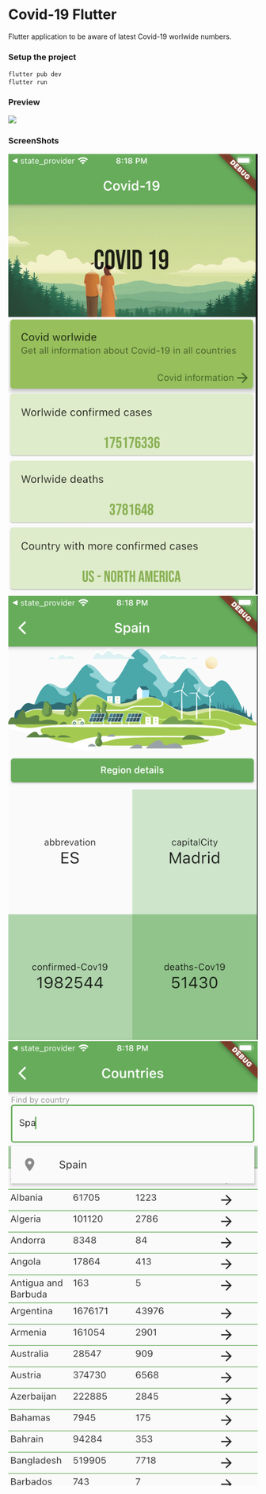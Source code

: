 # Covid-19 Flutter
Flutter application to be aware of latest Covid-19 worlwide numbers.
### Setup the project
````
flutter pub dev
flutter run
````
### Preview
![](./markdown/covid_19.gif)
### ScreenShots
![](./markdown/screen_1.png)
![](./markdown/screen_2.png)
![](./markdown/screen_3.png)

